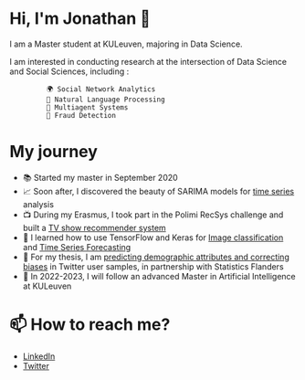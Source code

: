 # Hi, I'm Jonathan 👋

I am a Master student at KULeuven, majoring in Data Science.

I am interested in conducting research at the intersection of Data Science and Social Sciences, 
including : 

             🌍 Social Network Analytics
             💬 Natural Language Processing
             👥 Multiagent Systems 
             💸 Fraud Detection
             
            
# My journey 

- 📚 Started my master in September 2020
- 📈 Soon after, I discovered the beauty of SARIMA models for [time series](https://github.com/jtonglet/Time-Series-Analysis)  analysis
- 📺 During my Erasmus, I took part in the Polimi RecSys challenge and built a [TV show recommender system](https://github.com/jtonglet/Recommender-Systems-Polimi)
- 🚀 I learned how to use TensorFlow and Keras for [Image classification](https://github.com/jtonglet/Deep-Learning-HW1-Leaf-Classification) and [Time Series Forecasting](https://github.com/jtonglet/Deep-Learning-HW2-Forecasting)
- 🐤 For my thesis, I am [predicting demographic attributes and correcting biases](https://github.com/jtonglet/Twitter-Selection-Bias) in Twitter user samples, in partnership with Statistics Flanders
- 🤖 In 2022-2023, I will follow an advanced Master in Artificial Intelligence at KULeuven


# 📫 How to reach me?
- [LinkedIn](https://www.linkedin.com/in/jonathan-tonglet/)
- [Twitter](https://twitter.com/TongletJ)

<!---
jtonglet/jtonglet is a ✨ special ✨ repository because its `README.md` (this file) appears on your GitHub profile.
You can click the Preview link to take a look at your changes.
--->
